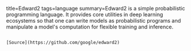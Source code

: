 title=Edward2
tags=language
summary=Edward2 is a simple probabilistic programming language. It provides core utilities in deep learning ecosystems so that one can write models as probabilistic programs and manipulate a model's computation for flexible training and inference. 
~~~~~~

[Source](https://github.com/google/edward2)

